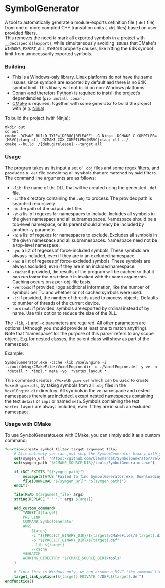 # SymbolGenerator
A tool to automatically generate a module-exports definition file (`.def` file) 
from one or more compiled C++ translation units (`.obj` files) based on user provided filters.  
This removes the need to mark all exported symbols in a project with `__declspec(dllexport)`, 
while simultaneously avoiding issues that CMake's `WINDOWS_EXPORT_ALL_SYMBOLS` property causes,
like hitting the 64K symbol limit from unnecessarily exported symbols.

### Building
- This is a Windows-only library. Linux platforms do not have the same issues, since symbols are exported by default
and there is no 64K symbol limit. This library will not build on non-Windows platforms.
- [Conan](https://conan.io/) (and therefore [Python](https://www.python.org/downloads/)) is required to install the project's dependencies (`pip install conan`).
- [CMake](https://cmake.org/download/) is required, together with some generator to build the project with (e.g. [Ninja](https://ninja-build.org/)).

To build the project (with Ninja):
```shell
mkdir out
cd out
cmake -DCMAKE_BUILD_TYPE=[DEBUG|RELEASE] -G Ninja -DCMAKE_C_COMPILER=[MSVC|clang-cl] -DCMAKE_CXX_COMPILER=[MSVC|clang-cl] ../
cmake --build ./[debug|release] --target all
```

### Usage
The program takes as its input a set of `.obj` files and some regex filters, and produces a `.def` file containing all symbols that are matched by said filters.  
The command line arguments are as follows:
- `-lib`:     the name of the DLL that will be created using the generated `.def` file.
- `-i`:       the directory containing the `.obj` to process. The provided path is searched recursively.
- `-o`:       the path of the output `.def` file.
- `-y`:       a list of regexes for namespaces to include. Includes all symbols in the given namespace and all subnamespaces.
Namespace should be a top-level namespace, or its parent should already be included by another `-y` parameter.
- `-n`:       a list of regexes for namespaces to exclude. Excludes all symbols in the given namespace and all subnamespaces.
Namespace need not be a top-level namespace.
- `-yo`:      a list of regexes of force-included symbols. These symbols are always included, even if they are in an excluded namespace.
- `-no`:      a list of regexes of force-excluded symbols. These symbols are always excluded, even if they are in an included namespace.
- `-cache`:   if provided, the results of the program will be cached so that it can run faster the next time it is invoked with the same arguments.
Caching occurs on a per-obj-file basis.
- `-verbose`: if provided, logs additional information, like the number of symbols per TU and whether or not cached symbols were used.
- `-j`:       if provided, the number of threads used to process objects. Defaults to number of threads of the current device.
- `-ordinal`: if provided, symbols are exported by ordinal instead of by name. Use this option to reduce the size of the DLL.

The `-lib`, `-i` and `-o` parameters are required. All other parameters are optional (Although you should provide at least one to match anything).  
Note that "namespace" for the purpose of this parser refers to any scope object. E.g. for nested classes, the parent class will show as part of the namespace.

Example:
```shell
SymbolGenerator.exe -cache -lib VoxelEngine -i ../out/debug/CMakeFiles/VoxelEngine.dir -o ./VoxelEngine.def -y ve -n .*detail.* .*impl.* meta -yo .*vertex_layout.*
```
This command creates `./VoxelEngine.def` which can be used to create `VoxelEngine.dll`, by taking symbols from all `.obj` files in the `VoxelEngine.dir` directory.
All symbols in the `ve` namespace and nested namespaces therein are included, except nested namespaces containing the text `detail` or `impl` or named `meta`.
Symbols containing the text `vertex_layout` are always included, even if they are in such an excluded namespace.

### Usage with CMake
To use SymbolGenerator.exe with CMake, you can simply add it as a custom command:
```cmake
function(create_symbol_filter target argument_file)
    # Alternatively you can just ship the SymbolGenerator binary with your repo directly if you don't want to have it downloaded separately.
    set(symgen_url  "https://github.com/ClawmanCat/SymbolGenerator/releases/latest/download/SymbolGenerator.exe")
    set(symgen_path "${CMAKE_SOURCE_DIR}/tools/SymbolGenerator.exe")

    if (NOT EXISTS "${symgen_path}")
        message(STATUS "Failed to find SymbolGenerator.exe. Downloading latest release...")
        file(DOWNLOAD "${symgen_url}" "${symgen_path}")
    endif()

    file(READ ${argument_file} args)
    string(REPLACE " " ";" args ${args})

    add_custom_command(
        TARGET ${target}
        PRE_LINK
        COMMAND SymbolGenerator
        ARGS
            ${args}
            -i "${PROJECT_BINARY_DIR}/${target}/CMakeFiles/${target}.dir"
            -o "${PROJECT_BINARY_DIR}/${target}.def"
            --lib ${target}
            --cache
        VERBATIM
        WORKING_DIRECTORY "${CMAKE_SOURCE_DIR}/tools"
    )

    # Since this is Windows-only, we can assume a MSVC-like command line (MSVC or Clang-CL).
    target_link_options(${target} PRIVATE "/DEF:${target}.def")
endfunction()
```